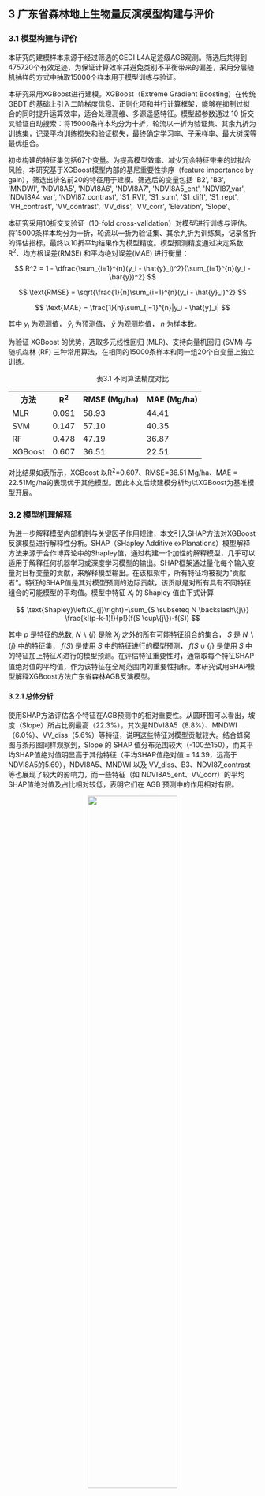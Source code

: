 ## 3 广东省森林地上生物量反演模型构建与评价
### 3.1 模型构建与评价

本研究的建模样本来源于经过筛选的GEDI L4A足迹级AGB观测。筛选后共得到475720个有效足迹，为保证计算效率并避免类别不平衡带来的偏差，采用分层随机抽样的方式中抽取15000个样本用于模型训练与验证。


本研究采用XGBoost进行建模。XGBoost（Extreme Gradient Boosting）在传统 GBDT 的基础上引入二阶梯度信息、正则化项和并行计算框架，能够在抑制过拟合的同时提升运算效率，适合处理高维、多源遥感特征。模型超参数通过 10 折交叉验证自动搜索：将15000条样本均分为十折，轮流以一折为验证集、其余九折为训练集，记录平均训练损失和验证损失，最终确定学习率、子采样率、最大树深等最优组合。

初步构建的特征集包括67个变量。为提高模型效率、减少冗余特征带来的过拟合风险，本研究基于XGBoost模型内部的基尼重要性排序（feature importance by gain），筛选出排名前20的特征用于建模。筛选后的变量包括 'B2',
'B3',
'MNDWI',
'NDVI8A5',
'NDVI8A6',
'NDVI8A7', 
'NDVI8A5\_ent', 
'NDVI87\_var', 
'NDVI8A4\_var', 
'NDVI87\_contrast',
'S1\_RVI',
'S1\_sum', 
'S1\_diff',
'S1\_rept', 
'VH\_contrast',
'VV\_contrast', 
'VV\_diss',
'VV\_corr',
'Elevation',
'Slope'。

本研究采用10折交叉验证（10-fold cross-validation）对模型进行训练与评估。将15000条样本均分为十折，轮流以一折为验证集、其余九折为训练集，记录各折的评估指标，最终以10折平均结果作为模型精度。模型预测精度通过决定系数R<sup>2</sup>、均方根误差(RMSE) 和平均绝对误差(MAE) 进行衡量：


$$ 
R^2 = 1 - \dfrac{\sum_{i=1}^{n}(y_i - \hat{y}_i)^2}{\sum_{i=1}^{n}(y_i - \bar{y})^2} 
$$


$$ \text{RMSE} = \sqrt{\frac{1}{n}\sum_{i=1}^{n}(y_i - \hat{y}_i)^2} $$

$$ \text{MAE} = \frac{1}{n}\sum_{i=1}^{n}|y_i - \hat{y}_i| $$

其中 $y_{i}$ 为观测值， $\hat{y}_{i}$ 为预测值， $\bar{y}$ 为观测均值， $n$ 为样本数。

为验证 XGBoost 的优势，选取多元线性回归 (MLR)、支持向量机回归 (SVM) 与随机森林 (RF) 三种常用算法，在相同的15000条样本和同一组20个自变量上独立训练。

<p align="center">
表3.1 不同算法精度对比
</p>

<div align="center">
<table>
    <tr>
        <th>方法</th>
        <th>R<sup>2</sup></th>
        <th>RMSE (Mg/ha)</th>
        <th>MAE (Mg/ha)</th>
    </tr>
    <tr>
        <td>MLR</td>
        <td>0.091</td>
        <td>58.93</td>
        <td>44.41</td>
    </tr>
    <tr>
        <td>SVM</td>
        <td>0.147</td>
        <td>57.10</td>
        <td>40.35</td>
    </tr>
    <tr>
        <td>RF</td>
        <td>0.478</td>
        <td>47.19</td>
        <td>36.87</td>
    </tr>
    <tr>
        <td>XGBoost</td>
        <td>0.607</td>
        <td>36.51</td>
        <td>22.51</td>
    </tr>
</table>
</div>


对比结果如表所示，XGBoost 以R<sup>2</sup>=0.607、RMSE=36.51 Mg/ha、MAE = 22.51Mg/ha的表现优于其他模型。因此本文后续建模分析均以XGBoost为基准模型开展。

### 3.2 模型机理解释

为进一步解释模型内部机制与关键因子作用规律，本文引入SHAP方法对XGBoost反演模型进行解释性分析。SHAP（SHapley Additive exPlanations）模型解释方法来源于合作博弈论中的Shapley值，通过构建一个加性的解释模型，几乎可以适用于解释任何机器学习或深度学习模型的输出。SHAP框架通过量化每个输入变量对目标变量的贡献，来解释模型输出。在该框架中，所有特征均被视为“贡献者”。特征的SHAP值是其对模型预测的边际贡献，该贡献是对所有具有不同特征组合的可能模型的平均值。模型中特征 $X_j$ 的 Shapley 值由下式计算

$$ \text{Shapley}\left(X_{j}\right)=\sum_{S \subseteq N \backslash\{j\}} \frac{k!(p-k-1)!}{p!}(f(S \cup\{j\})-f(S)) $$ 

其中 $p$ 是特征的总数, $N\backslash\{j\}$ 是除 $X_j$ 之外的所有可能特征组合的集合， $S$ 是 $N\backslash\{j\}$ 中的特征集， $f(S)$ 是使用 $S$ 中的特征进行的模型预测， $f(S \cup\{j\}$ 是使用 $S$ 中的特征加上特征$X_j$进行的模型预测。在评估特征重要性时，通常取每个特征SHAP值绝对值的平均值，作为该特征在全局范围内的重要性指标。本研究试用SHAP模型解释XGBoost方法广东省森林AGB反演模型。


#### 3.2.1 总体分析
使用SHAP方法评估各个特征在AGB预测中的相对重要性。从圆环图可以看出，坡度（Slope）所占比例最高（22.3\%），其次是NDVI8A5（8.8\%）、MNDWI（6.0\%）、VV\_diss（5.6\%）等特征，说明这些特征对模型贡献较大。结合蜂窝图与条形图同样观察到，Slope 的 SHAP 值分布范围较大（-100至150），而其平均SHAP值绝对值明显高于其他特征（平均SHAP值绝对值 = 14.39，远高于NDVI8A5的5.69），NDVI8A5、MNDWI 以及 VV\_diss、B3、NDVI87\_contrast 等也展现了较大的影响力，而一些特征（如 NDVI8A5\_ent、VV\_corr）的平均SHAP值绝对值及占比相对较低，表明它们在 AGB 预测中的作用相对有限。



<div align="center">
  <img src="https://github.com/Keisei-Kintetsu/My-Undergraduate-Thesis/blob/main/figure/SHAP%E9%A5%BC%E7%8A%B6%E5%9B%BE_00.png?raw=true" style="width:60%;">
</div>


<p align="center">
图3.1 SHAP 模型解释各特征重要性占比
</p>


![这是图片](https://raw.githubusercontent.com/Keisei-Kintetsu/My-Undergraduate-Thesis/8a64fe58faa4ebf855f74fcce0a9e3e7c15528bd/figure/%E8%9C%82%E7%AA%9D%E4%B8%8Ebar_%E5%B8%A6%E6%A0%87%E7%AD%BE.svg)

<p align="center">
图3.2 SHAP 模型解释各特征(a) 蜂窝图; (b) 各特征平均SHAP 值绝对值
</p>


#### 3.2.2 各特征依赖图分析

SHAP依赖图以特定特征的实际取值为 $X$ 轴，该特征对应的SHAP值为 $Y$ 轴，揭示了SHAP值随特征值变化的规律。若SHAP值随特征值的增加而增加，说明该特征值越大，模型预测的输出也越高；反之，若SHAP值随着特征值的增加而减少，则说明该特征对模型输出的贡献随其取值增加而减小，甚至可能产生负向影响。图中若呈现出非线性变化趋势，则说明该特征与模型输出之间存在较为复杂的非线性关系。

为避免原始 SHAP 散点过于离散、难以直观解读，本研究采用广义加性模型（GAM）对每个特征的 SHAP值–特征值关系进行光滑拟合；GAM 具有无需预设函数形式、可灵活捕捉复杂非线性趋势的优势。随后以拟合曲线与SHAP值=0的交点作为“临界点”，并在图中绘制垂直分界线，展示不同取值区间对模型输出由负向到正向（或反向）转换的阈值和趋势。

![这是图片](https://github.com/Keisei-Kintetsu/My-Undergraduate-Thesis/blob/main/figure/GAM%E6%8B%BC%E5%9B%BE1-4-%E5%B8%A6%E6%A0%87%E7%AD%BE.png?raw=true)
<p align="center">
图3.3 特征依赖图(a) Slope; (b) NDVI8A5; (c) MNDWI; (d) VV_diss
</p>


坡度为 AGB 的关键地形驱动因子之一。GAM 拟合显示坡度对地上生物量具有显著的非线性正向影响（ $R^2$ = 0.912， $p$ < 0.001）。在坡度小于约 14° 时，SHAP 值整体偏低，此区间的地形主要为平原和缓坡地区，受城市建设等人类活动影响，AGB 较低。坡度超过 15° 后，SHAP 值快速升高，说明坡度增加促进了 AGB 的积累。

NDVI8A5 与 SHAP 值之间存在明显的分段特征（ $R^2$ = 0.735， $p$  < 0.001）。在 NDVI 低于 0.6 时，SHAP 值整体为负，对 AGB 预测有负向贡献。超过该阈值后，SHAP 值快速跃升至正区间，显示密集的绿色植被对 AGB 起到显著正向作用。

MNDWI 拟合关系显示，当 MNDWI 小于约 –0.55 时 SHAP 值为正，随后下降并转为负向（ $R^2$ = 0.742， $p$  < 0.001）。这可能反映的是由“高反射水体”向“非水体地表”（如裸地或建筑）的过渡。由于水体本身不具有 AGB，因此大部分非负 SHAP 值可能来源于水边林地的混合像元，而 MNDWI 稍高区域（–0.5 至 0.1）则更可能对应城区或裸土，抑制了地上生物量的形成。

VV\_diss 是基于雷达 VV 极化通道计算的纹理指标，衡量局部地表后向散射的异质性。GAM 拟合结果表明其与 SHAP 值之间呈现较为复杂的非线性关系（ $R^2$ = 0.796， $p$ < 0.001），存在3个转折点。超过 25000 后 SHAP 值继续上升，可能表明复杂纹理是 AGB 高值的信号。


![这是图片](https://github.com/Keisei-Kintetsu/My-Undergraduate-Thesis/blob/main/figure/GAM%E6%8B%BC%E5%9B%BE5-8-%E5%B8%A6%E6%A0%87%E7%AD%BE.png?raw=true)
<p align="center">
图3.4 特征依赖图(a) B3; (b) NDVI87_contrast; (c) VV_contrast; (d) Elevation
</p>


在绿波段（B3）反射率分析中，模型显示其在低反射区（<0.05）对 AGB 有正向影响，而在高反射区则转为轻微的负向影响，可能源于草本植物的反射特性强于木本植物，但其地上生物量较低。 单独的 B3 值不足以判断地物类型，其贡献需要结合近红外、红波段共同评估植被状态。此外，B3 在 AGB 建模中的边际作用有限。

高程的SHAP值在0-200m间在0值附近波动，两次穿越SHAP=0值，在 250–600 m 区间对 AGB 有积极贡献，超过约 750 m 后转为负向影响（$R^2$ = 0.657，$p$ < 0.001）。这说明广东省森林在适宜海拔范围内发育良好，过高海拔可能受到气温、土壤湿度等导致森林地上生物量受限。

从第9到第20个特征的 SHAP 依赖图整体呈现“重要性较低、形态高度非线性”的共同特征，但各自仍可识别出若干典型的分段模式与临界点。


![这是图片](https://github.com/Keisei-Kintetsu/My-Undergraduate-Thesis/blob/main/figure/GAM9-16-%E5%B8%A6%E6%A0%87%E7%AD%BE.png?raw=true)
<p align="center">
图3.5 特征依赖图(a) NDVI87_var; (b) NDVI8A7; (c) S1_rept; (d) VH_contrast; (e) B2; (f) S1_RVI; (g) S1_sum; (h) S1_diff
</p>


（1）光学特征类：NDVI8A6 的拐点落在0.13，低于该值时抑制 AGB，超过后显著增益；B2在0.05附近处由负向快速跃升至正向，随后影响趋于平缓。 

（2）光学纹理特征类：NDVI87\_var 在约 值为 9 附近处出现唯一临界点，取值较低时对 AGB 多为负向贡献，跨过该阈值后转为正向且随数值上升而缓慢增强；NDVI8A7 在0.03附近由负转正，随后曲线趋于饱和；NDVI8A4\_var整体保持正向，但在极高区间（> 6000）出现轻微回落；而 NDVI8A5\_ent 则有两个明显阈值（约为3.1和3.9），分别对应负到正及正到负的两次翻转。  

![这是图片](https://github.com/Keisei-Kintetsu/My-Undergraduate-Thesis/blob/main/figure/GAM%E6%8B%BC%E5%9B%BE17-20-%E5%B8%A6%E6%A0%87%E7%AD%BE.png?raw=true)
<p align="center">
图3.6 特征依赖图(a) NDVI8A6; (b) NDVI8A4_var; (c) VV_corr; (d) NDVI8A5_ent
</p>

（3）雷达特征及纹理：S1\_diff 于 –20dB 左右完成负到正转换；S1\_rept 在0.10–0.60之间几乎每隔0.05就出现一次零值穿越，共记录到6个临界点，曲线呈锯齿式波动；S1\_sum 在 –25dB 左右由负转正后保持缓升；S1\_RVI 于 3.0–4.3 区间连现 5 个切换点，整体振幅有限；VH\_contrast 的曲线更为剧烈，在 (0.5–1.6 $\times$ 10<sup>9</sup>) 区间出现 8次正负互换并于高端 (1.5 $\times$ 10<sup>9</sup>) 强烈上扬；VV\_corr则在0.45 附近处完成正到负翻转并随相关性升高而持续降低。  

由于这些特征在全局重要性排序中位列后段，且对 AGB 的作用呈现多次正负切换与显著局部性，本文仅对其主要阈值位置与基本趋势加以概述，不再深入讨论其生态机理与交互影响。

### 3.3 不同变量组合对反演模型的影响

为系统评估不同变量组合对AGB反演精度的影响，基于XGBoost模型对8组变量方案进行了对比分析，结果如表所示。在仅使用光学特征（变量组1）时，模型的R<sup>2</sup>为0.518，RMSE为39.05 Mg/ha，MAE为25.65 Mg/ha；引入光学纹理特征（变量组2）后，模型精度略有提升，R<sup>2</sup>增至0.527，MAE略降至25.58 Mg/ha，表明纹理信息对模型具有一定的补充作用。

<p align="center">
表3.2 不同变量组合对反演模型的影响
</p>


<div align="center">
<table>
    <tr>
        <th></th>
        <th>变量选择</th>
        <th>变量个数</th>
        <th>R<sup>2</sup></th>
        <th>RMSE<br>(Mg/ha)</th>
        <th>MAE<br>(Mg/ha)</th>
    </tr>
    <tr>
        <td>变量组1</td>
        <td>光学特征</td>
        <td>25</td>
        <td>0.518</td>
        <td>39.05</td>
        <td>25.65</td>
    </tr>
    <tr>
        <td>变量组2</td>
        <td>光学特征+光学纹理特征</td>
        <td>49</td>
        <td>0.527</td>
        <td>39.08</td>
        <td>25.58</td>
    </tr>
    <tr>
        <td>变量组3</td>
        <td>雷达特征</td>
        <td>7</td>
        <td>0.404</td>
        <td>45.44</td>
        <td>29.43</td>
    </tr>
    <tr>
        <td>变量组4</td>
        <td>雷达特征+雷达纹理特征</td>
        <td>15</td>
        <td>0.485</td>
        <td>42.43</td>
        <td>25.67</td>
    </tr>
    <tr>
        <td>变量组5</td>
        <td>光学特征+雷达特征</td>
        <td>33</td>
        <td>0.497</td>
        <td>44.36</td>
        <td>26.63</td>
    </tr>
    <tr>
        <td>变量组6</td>
        <td>变量组2+变量组4</td>
        <td>64</td>
        <td>0.512</td>
        <td>43.08</td>
        <td>25.91</td>
    </tr>
    <tr>
        <td>变量组7</td>
        <td>光学特征+光学纹理特征+雷达特征+雷达纹理特征+地形特征</td>
        <td>67</td>
        <td>0.559</td>
        <td>38.76</td>
        <td>23.69</td>
    </tr>
    <tr>
        <td>变量组8</td>
        <td>筛选后的20个变量</td>
        <td>20</td>
        <td>0.607</td>
        <td>36.51</td>
        <td>22.51</td>
    </tr>
</table>
</div>

相比之下，雷达变量（变量组3和4）的表现相对逊色。即使在引入雷达纹理特征后（变量组4），模型R<sup>2</sup>亦仅为0.485，说明在本研究区，雷达信息对AGB的解释力较为有限。而当融合光学和雷达特征（变量组5）后，模型精度介于光学和雷达单独建模之间，未表现出显著的协同增强作用。、


在整合光学与雷达的所有特征及其纹理特征（变量组6）时，模型精度略有下降（R<sup>2</sup>=0.512），可能是由于高维冗余特征干扰模型训练。进一步在变量组7中加入地形特征后，模型精度有所改善（R<sup>2</sup>=0.559，RMSE下降至38.76 Mg/ha），显示地形因子对AGB具有一定的调节效应。

基于变量组7的基尼重要性排序提取前20个关键变量（变量组8），构建精简模型后，其性能反而达到最优，R<sup>2</sup>提升至0.607，RMSE与MAE分别下降至36.51 Mg/ha与22.51 Mg/ha。该结果表明，适度的特征选择不仅可减少模型复杂度，还能有效提升预测精度。


<div align="center">
  <img src="https://github.com/Keisei-Kintetsu/My-Undergraduate-Thesis/blob/main/figure/%E4%B8%8D%E5%90%8C%E5%8F%98%E9%87%8F%E7%BB%84%E5%90%88%E6%95%A3%E7%82%B9%E5%9B%BE-%E5%B8%A6%E6%A0%87%E7%AD%BE.png?raw=true" style="width:90%;">
</div>

<p align="center">
图3.7 不同变量组合对反演模型的影响
</p>

### 3.4 不同激光波束选择对反演模型的影响

GEDI有覆盖激光器与全功率激光器两种激光器。 GEDI的功率光束在激光能量方面是覆盖光束的约两倍，直接影响密集树冠的穿透力。全功率光束发射功率更高的集中信号，使其能够穿透茂密的树冠并捕获来自树冠更低高度处的回波，有效增强了有关植被垂直结构的信息。图 3.8 显示了两种激光光束的对比，全功率激光具有比覆盖光束更高的光束灵敏度。此外，有学者提出会影响背景太阳光照对 GEDI 波形质量会产生负面影响。

<div align="center">
    <img src="https://raw.githubusercontent.com/Keisei-Kintetsu/My-Undergraduate-Thesis/8a5b8501de5b756a5c8f22a4e6aa7c6c129f0fa1/figure/%E6%BF%80%E5%85%89%E5%AF%B9%E6%AF%942.svg" >
</div>


<p align="center">
图3.8 覆盖激光与全功率激光的灵敏度对比
</p>


为探究不同类型激光器（全功率激光器与覆盖激光器）及不同光束灵敏度和太阳照射条件对AGB反演精度的影响，基于XGBoost模型，以变量组8（即前20个最重要变量）为输入变量，构建了共16组对比实验。各实验结果如表所示。
<div align="center">
<table>
    <tr>
        <th></th>
        <th>灵敏度</th>
        <th>激光器选择</th>
        <th>时间</th>
        <th>R<sup>2</sup></th>
        <th>RMSE<br>(Mg/ha)</th>
        <th>MAE<br>(Mg/ha)</th>
    </tr>
    <tr>
        <td>激光组1</td>
        <td>&gt;0.95</td>
        <td>覆盖激光器+全功率激光器</td>
        <td>全天</td>
        <td>0.549</td>
        <td>43.32</td>
        <td>24.13</td>
    </tr>
    <tr>
        <td>激光组1N</td>
        <td>&gt;0.95</td>
        <td>覆盖激光器+全功率激光器</td>
        <td>夜间</td>
        <td>0.566</td>
        <td>46.29</td>
        <td>30.88</td>
    </tr>
    <tr>
        <td>激光组2</td>
        <td>&gt;0.96</td>
        <td>覆盖激光器+全功率激光器</td>
        <td>全天</td>
        <td>0.554</td>
        <td>41.71</td>
        <td>22.40</td>
    </tr>
    <tr>
        <td>激光组2N</td>
        <td>&gt;0.96</td>
        <td>覆盖激光器+全功率激光器</td>
        <td>夜间</td>
        <td>0.571</td>
        <td>46.13</td>
        <td>28.52</td>
    </tr>
    <tr>
        <td>激光组3</td>
        <td>&gt;0.97</td>
        <td>覆盖激光器+全功率激光器</td>
        <td>全天</td>
        <td>0.579</td>
        <td>40.57</td>
        <td>23.91</td>
    </tr>
    <tr>
        <td>激光组3N</td>
        <td>&gt;0.97</td>
        <td>覆盖激光器+全功率激光器</td>
        <td>夜间</td>
        <td>0.556</td>
        <td>46.98</td>
        <td>28.49</td>
    </tr>
    <tr>
        <td>激光组4</td>
        <td>&gt;0.98</td>
        <td>覆盖激光器+全功率激光器</td>
        <td>全天</td>
        <td>0.580</td>
        <td>45.43</td>
        <td>30.92</td>
    </tr>
    <tr>
        <td>激光组4N</td>
        <td>&gt;0.98</td>
        <td>覆盖激光器+全功率激光器</td>
        <td>夜间</td>
        <td>0.597</td>
        <td>35.45</td>
        <td>35.45</td>
    </tr>
    <tr>
        <td>激光组5</td>
        <td>&gt;0.95</td>
        <td>仅全功率激光器</td>
        <td>全天</td>
        <td>0.550</td>
        <td>46.63</td>
        <td>29.88</td>
    </tr>
    <tr>
        <td>激光组5N</td>
        <td>&gt;0.95</td>
        <td>仅全功率激光器</td>
        <td>夜间</td>
        <td>0.566</td>
        <td>45.21</td>
        <td>29.56</td>
    </tr>
    <tr>
        <td>激光组6</td>
        <td>&gt;0.96</td>
        <td>仅全功率激光器</td>
        <td>全天</td>
        <td>0.579</td>
        <td>41.59</td>
        <td>28.28</td>
    </tr>
    <tr>
        <td>激光组6N</td>
        <td>&gt;0.96</td>
        <td>仅全功率激光器</td>
        <td>夜间</td>
        <td>0.577</td>
        <td>43.10</td>
        <td>26.27</td>
    </tr>
    <tr>
        <td>激光组7</td>
        <td>&gt;0.97</td>
        <td>仅全功率激光器</td>
        <td>全天</td>
        <td>0.605</td>
        <td>35.40</td>
        <td>21.58</td>
    </tr>
    <tr>
        <td>激光组7N</td>
        <td>&gt;0.97</td>
        <td>仅全功率激光器</td>
        <td>夜间</td>
        <td>0.606</td>
        <td>35.04</td>
        <td>21.88</td>
    </tr>
    <tr>
        <td>激光组8</td>
        <td>&gt;0.98</td>
        <td>仅全功率激光器</td>
        <td>全天</td>
        <td>0.593</td>
        <td>38.20</td>
        <td>22.73</td>
    </tr>
    <tr>
        <td>激光组8N</td>
        <td>&gt;0.98</td>
        <td>仅全功率激光器</td>
        <td>夜间</td>
        <td>0.607</td>
        <td>36.31</td>
        <td>22.51</td>
    </tr>
</table>
</div>

从激光器类型来看，使用仅全功率激光器的模型整体优于覆盖激光器+全功率激光器组合。在相同光束灵敏度条件下，例如在灵敏度大于0.97的全天样本中，激光组7（全功率激光器）达到$R^2=0.605$、RMSE为35.40 Mg/ha、MAE为21.58 Mg/ha，明显优于激光组3（覆盖+全功率，$R^2=0.579$）。这表明高能量全功率激光器具有更强的穿透力与植被结构捕捉能力，对反演模型贡献更大。

从光束灵敏度分析，在固定激光器类型下，模型性能随灵敏度的提高呈现上升趋势。例如，全天全功率激光器组中，$R^2$从激光组5（>0.95，$R^2=0.550$）逐步提升至激光组7（>0.97，$R^2=0.605$），而RMSE亦从46.63 Mg/ha降至35.40 Mg/ha。这说明高灵敏度波束在信号质量与结构识别方面具有更显著优势。

<div align="center">
    <img src="https://github.com/Keisei-Kintetsu/My-Undergraduate-Thesis/blob/main/figure/%E6%BF%80%E5%85%89%E7%BB%841-4-%E5%B8%A6%E6%A0%87%E7%AD%BE.png?raw=true" style="width:90%;">
</div>

<p align="center">
图3.9 不同激光波束选择对反演模型的影响（激光组1-4N）
</p>

太阳照射条件方面，考虑夜间（太阳高度角<0）与全天数据的对比，可观察到夜间波束并不总是优于全天波束。例如，在覆盖+全功率激光器组中，夜间数据在低灵敏度（激光组1N）下的$R^2$为0.566，略高于对应全天的0.549，但RMSE反而更高（46.29 vs 43.32 Mg/ha）。在灵敏度>0.97的全功率激光器组中，夜间样本（激光组7N）的表现略优于全天（激光组7），分别为$R^2=0.606$与0.605，RMSE分别为35.04与35.40 Mg/ha，差异较小。这说明虽然夜间背景光照更弱，有利于波形采集质量，但其对最终反演结果的提升有限，可能受到样本数量变化等因素影响。


<div align="center">
    <img src="https://github.com/Keisei-Kintetsu/My-Undergraduate-Thesis/blob/main/figure/%E6%BF%80%E5%85%89%E7%BB%845-8-%E5%B8%A6%E6%A0%87%E7%AD%BE.png?raw=true" style="width:90%;">
</div>

<p align="center">
图3.10 不同激光波束选择对反演模型的影响（激光组5-8N）
</p>

综合来看，选择高灵敏度且来源于全功率激光器的波束能够显著提升地上生物量反演模型的精度，夜间波束在某些情形下可略有补充效果，但提升幅度相对有限。

### 3.5 不同空间分辨率对反演模型的影响

GEDI 产品的第一个版本（R01）中，50.5％ 的光束的地理定位误差超过 20 m，在某些采集条件下误差甚至可能超过 30 米。这种系统性的误差可能对冠层高度和生物量的反演精度带来显著影响。相比之下，第二版本 GEDI 产品（R02）显著提升了定位精度，仅有 0.2\% 的光束地理定位误差大于 20 米， 80.8\% 的光束定位误差小于 10 米，已能满足对中等地理定位精度容忍度较高的科学应用需求。



<p align="center">
表3.4 不同空间尺度对模型的影响（XGBoost 模型，变量组8，激光组8N）
</p>

<div align="center">
<table>
    <tr>
        <th>空间尺度选择</th>
        <th>R<sub>2</sub></th>
        <th>RMSE<br>(Mg/ha)</th>
        <th>MAE<br>(Mg/ha)</th>
    </tr>
    <tr>
        <td>30m</td>
        <td>0.607</td>
        <td>36.31</td>
        <td>22.51</td>
    </tr>
    <tr>
        <td>50m</td>
        <td>0.641</td>
        <td>37.75</td>
        <td>20.86</td>
    </tr>
    <tr>
        <td>100m</td>
        <td>0.612</td>
        <td>36.50</td>
        <td>22.76</td>
    </tr>
    <tr>
        <td>150m</td>
        <td>0.590</td>
        <td>40.35</td>
        <td>21.50</td>
    </tr>
    <tr>
        <td>200m</td>
        <td>0.594</td>
        <td>38.16</td>
        <td>22.99</td>
    </tr>
    <tr>
        <td>500m</td>
        <td>0.502</td>
        <td>44.44</td>
        <td>26.30</td>
    </tr>
</table>
</div>

为探讨空间分辨率与潜在的 GEDI 的光束地理定位误差对模型性能的影响，本文选取了30m、50m、100m、150m、200m 和 500m 六种空间尺度进行比较。表格显示了在不同空间分辨率下反演模型的性能指标。

<div align="center">
    <img src="https://github.com/Keisei-Kintetsu/My-Undergraduate-Thesis/blob/main/figure/%E7%A9%BA%E9%97%B4%E5%B0%BA%E5%BA%A6_%E5%B8%A6%E6%A0%87%E7%AD%BE.png?raw=true" style="width:90%;">
</div>

<p align="center">
图3.11 不同空间尺度对模型的影响（XGBoost 模型，变量组8，激光组8N）
</p>


从结果来看，随着空间分辨率的增大，模型性能并非线性提升或下降。在50m分辨率下，模型表现出最高的R<sup>2</sup>（0.641）和最低的 MAE（20.86 Mg/ha），看似性能最优；但30m分辨率下，R<sup>2</sup>也达到了 0.607，RMSE 和 MAE 分别为 36.31 和 22.51 Mg/ha，依然保持较好的预测能力，且空间信息更为精细。因此，在保证合理精度的前提下，30m 分辨率的反演结果具备更高的应用价值和空间表达能力，尤其适合中高分辨率土地覆盖或生态监测应用场景。